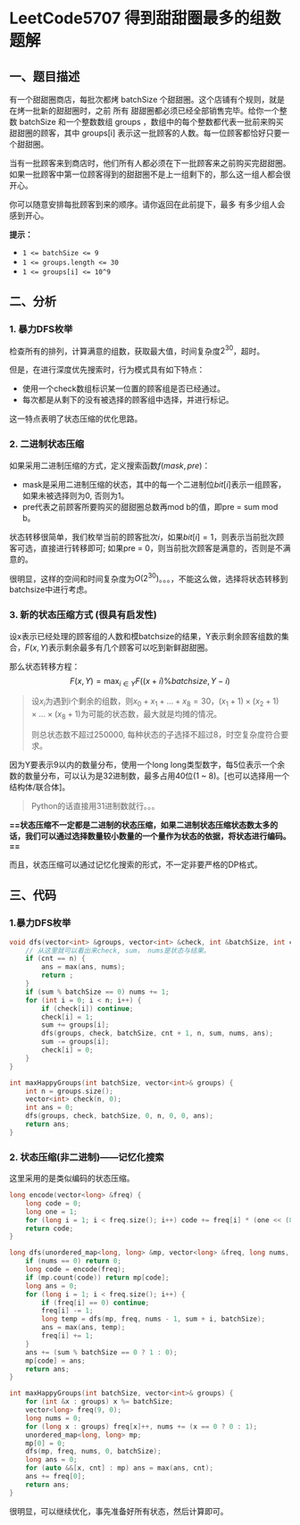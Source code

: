 # LeetCode5707 得到甜甜圈最多的组数 题解

## 一、题目描述

有一个甜甜圈商店，每批次都烤 batchSize 个甜甜圈。这个店铺有个规则，就是在烤一批新的甜甜圈时，之前 所有 甜甜圈都必须已经全部销售完毕。给你一个整数 batchSize 和一个整数数组 groups ，数组中的每个整数都代表一批前来购买甜甜圈的顾客，其中 groups[i] 表示这一批顾客的人数。每一位顾客都恰好只要一个甜甜圈。

当有一批顾客来到商店时，他们所有人都必须在下一批顾客来之前购买完甜甜圈。如果一批顾客中第一位顾客得到的甜甜圈不是上一组剩下的，那么这一组人都会很开心。

你可以随意安排每批顾客到来的顺序。请你返回在此前提下，最多 有多少组人会感到开心。

**提示：**

- `1 <= batchSize <= 9`
- `1 <= groups.length <= 30`
- `1 <= groups[i] <= 10^9`



## 二、分析

### 1. 暴力DFS枚举

检查所有的排列，计算满意的组数，获取最大值，时间复杂度$2^{30}$，超时。

但是，在进行深度优先搜索时，行为模式具有如下特点：

+ 使用一个check数组标识某一位置的顾客组是否已经通过。
+ 每次都是从剩下的没有被选择的顾客组中选择，并进行标记。

这一特点表明了状态压缩的优化思路。



### 2. 二进制状态压缩

如果采用二进制压缩的方式，定义搜索函数$f(mask,pre)$：

+ mask是采用二进制压缩的状态，其中的每一个二进制位$bit[i]$表示一组顾客，如果未被选择则为0, 否则为1。
+ pre代表之前顾客所要购买的甜甜圈总数再mod b的值，即pre = sum mod b。

状态转移很简单，我们枚举当前的顾客批次$i$，如果$bit[i]=1$，则表示当前批次顾客可选，直接进行转移即可; 如果pre = 0，则当前批次顾客是满意的，否则是不满意的。

很明显，这样的空间和时间复杂度为$O(2^{30})$。。。，不能这么做，选择将状态转移到batchsize中进行考虑。



### 3. 新的状态压缩方式 (很具有启发性)

设x表示已经处理的顾客组的人数和模batchsize的结果，Y表示剩余顾客组数的集合，$F(x,Y)$表示剩余最多有几个顾客可以吃到新鲜甜甜圈。

那么状态转移方程：
$$
F(x,Y)=\max_{i\in Y}F((x+i)\%batchsize, Y-i)
$$

> 设$x_i$为遇到i个剩余的组数，则$x_0+x_1+...+x_8=30$，$(x_1+1)\times(x_2+1)\times...\times (x_8+1)$为可能的状态数，最大就是均摊的情况。
>
> 则总状态数不超过250000, 每种状态的子选择不超过8，时空复杂度符合要求。

因为Y要表示9以内的数量分布，使用一个long long类型数字，每5位表示一个余数的数量分布，可以认为是32进制数，最多占用40位(1 ~ 8)。[也可以选择用一个结构体/联合体]。

> Python的话直接用31进制数就行。。。

**==状态压缩不一定都是二进制的状态压缩，如果二进制状态压缩状态数太多的话，我们可以通过选择数量较小数量的一个量作为状态的依据，将状态进行编码。==**

而且，状态压缩可以通过记忆化搜索的形式，不一定非要严格的DP格式。



## 三、代码

### 1.暴力DFS枚举

```c++
void dfs(vector<int> &groups, vector<int> &check, int &batchSize, int cnt, int &n, int sum, int nums, int &ans) {
    // 从这里就可以看出来check, sum， nums是状态与结果。
    if (cnt == n) {
        ans = max(ans, nums);
        return ;
    }
    if (sum % batchSize == 0) nums += 1;
    for (int i = 0; i < n; i++) {
        if (check[i]) continue;
        check[i] = 1;
        sum += groups[i];
        dfs(groups, check, batchSize, cnt + 1, n, sum, nums, ans);
        sum -= groups[i];
        check[i] = 0;
    }
}

int maxHappyGroups(int batchSize, vector<int>& groups) {
    int n = groups.size();
    vector<int> check(n, 0);
    int ans = 0;
    dfs(groups, check, batchSize, 0, n, 0, 0, ans);
    return ans;
}
```



### 2. 状态压缩(非二进制)——记忆化搜索

这里采用的是类似编码的状态压缩。

```c++
long encode(vector<long> &freq) {
    long code = 0;
    long one = 1;
    for (long i = 1; i < freq.size(); i++) code += freq[i] * (one << (8 * i - 8));
    return code;
}

long dfs(unordered_map<long, long> &mp, vector<long> &freq, long nums, long sum, int &batchSize) {
    if (nums == 0) return 0;
    long code = encode(freq);
    if (mp.count(code)) return mp[code];
    long ans = 0;
    for (long i = 1; i < freq.size(); i++) {
        if (freq[i] == 0) continue;
        freq[i] -= 1;
        long temp = dfs(mp, freq, nums - 1, sum + i, batchSize);
        ans = max(ans, temp);
        freq[i] += 1;
    }
    ans += (sum % batchSize == 0 ? 1 : 0);
    mp[code] = ans;
    return ans;
}

int maxHappyGroups(int batchSize, vector<int>& groups) {
    for (int &x : groups) x %= batchSize;
    vector<long> freq(9, 0);
    long nums = 0;
    for (long x : groups) freq[x]++, nums += (x == 0 ? 0 : 1);
    unordered_map<long, long> mp;
    mp[0] = 0;
    dfs(mp, freq, nums, 0, batchSize);
    long ans = 0;
    for (auto &&[x, cnt] : mp) ans = max(ans, cnt);
    ans += freq[0];
    return ans;
}
```

很明显，可以继续优化，事先准备好所有状态，然后计算即可。